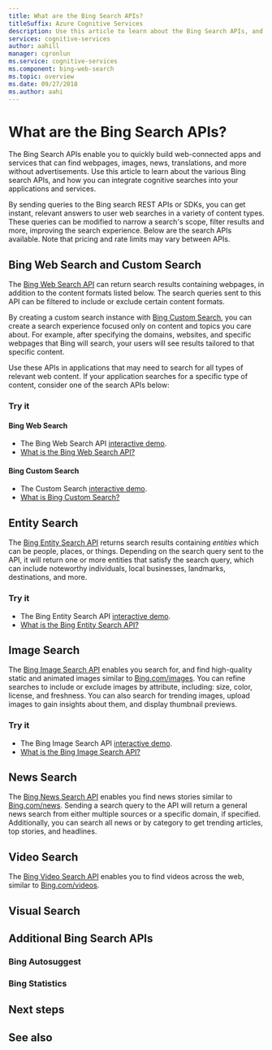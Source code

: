 ```yaml
---
title: What are the Bing Search APIs?
titleSuffix: Azure Cognitive Services
description: Use this article to learn about the Bing Search APIs, and how you can enable cognitive internet searches in your apps and services.  
services: cognitive-services
author: aahill
manager: cgronlun
ms.service: cognitive-services
ms.component: bing-web-search
ms.topic: overview
ms.date: 09/27/2018
ms.author: aahi
---
```


# What are the Bing Search APIs?

The Bing Search APIs enable you to quickly build web-connected apps and services that can find webpages, images, news, translations, and more without advertisements. Use this article to learn about the various Bing search APIs, and how you can integrate cognitive searches into your applications and services.  

By sending queries to the Bing search REST APIs or SDKs, you can get instant, relevant answers to user web searches in a variety of content types. These queries can be modified to narrow a search's scope, filter results and more, improving the search experience. Below are the search APIs available. Note that pricing and rate limits may vary between APIs.

## Bing Web Search and Custom Search

The [Bing Web Search API](../Bing-Web-Search/index.yml) can return search results containing webpages, in addition to the content formats listed below. The search queries sent to this API can be filtered to include or exclude certain content formats.

By creating a custom search instance with [Bing Custom Search](../Bing-Custom-Search/index.yml), you can create a search experience focused only on content and topics you care about. For example, after specifying the domains, websites, and specific webpages that Bing will search, your users will see results tailored to that specific content. 

Use these APIs in applications that may need to search for all types of relevant web content. If your application searches for a specific type of content, consider one of the search APIs below: 

### Try it

#### Bing Web Search

* The Bing Web Search API [interactive demo](https://azure.microsoft.com/services/cognitive-services/bing-web-search-api/).
* [What is the Bing Web Search API?](../Bing-Web-Search/overview.md)

#### Bing Custom Search

* The Custom Search [interactive demo](https://azure.microsoft.com/services/cognitive-services/bing-custom-search-api/).
* [What is Bing Custom Search?](../Bing-custom-Search/overview.md)

## Entity Search

The [Bing Entity Search API](../Bing-Entity-Search/index.yml) returns search results containing *entities* which can be people, places, or things. Depending on the search query sent to the API, it will return one or more entities that satisfy the search query, which can include noteworthy individuals, local businesses, landmarks, destinations, and more.

### Try it

* The Bing Entity Search API [interactive demo](https://azure.microsoft.com/services/cognitive-services/bing-entity-search-api/).
* [What is the Bing Entity Search API?](../Bing-Entity-Search/overview.md)

## Image Search

The [Bing Image Search API](../Bing-Image-Search/index.yml) enables you search for, and find high-quality static and animated images similar to [Bing.com/images](Bing.com/images). You can refine searches to include or exclude images by attribute, including: size, color, license, and freshness. You can also search for trending images, upload images to gain insights about them, and display thumbnail previews.

### Try it

* The Bing Image Search API [interactive demo](https://azure.microsoft.com/services/cognitive-services/bing-image-search-api/).
* [What is the Bing Image Search API?](../Bing-Image-Search/overview.md)

## News Search

The [Bing News Search API](../Bing-News-Search/index.yml) enables you find news stories similar to [Bing.com/news](Bing.com/news). Sending a search query to the API will return a general news search from either multiple sources or a specific domain, if specified. Additionally, you can search all news or by category to get trending articles, top stories, and headlines.

## Video Search 

The [Bing Video Search API](../Bing-Video-Search/index.yml) enables you to find videos across the web, similar to [Bing.com/videos](Bing.com/videos). 

## Visual Search

## Additional Bing Search APIs

### Bing Autosuggest

### Bing Statistics

## Next steps

## See also